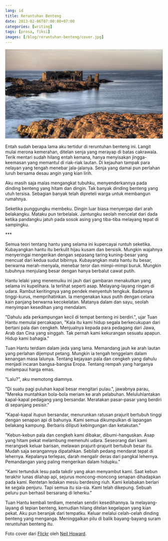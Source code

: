 ```yaml
---
lang: id
title: Reruntuhan Benteng
date: 2013-02-06T07:00:00+07:00
categories: [writing]
tags: [prosa, fiksi]
images: [/blog/reruntuhan-benteng/cover.jpg]
---
```

![Reruntuhan Benteng](cover.jpg)

Entah sudah berapa lama aku tertidur di reruntuhan benteng ini. Langit mulai merona kemerahan, ditelan senja yang merayap di batas cakrawala. Terik mentari sudah hilang entah kemana, hanya menyisakan jingga-keemasan yang memantul di riak-riak lautan. Di kejauhan tampak para nelayan yang tengah menebar jala-jalanya. Senja yang damai pun perlahan luruh bersama desau angin yang kian lirih.

Aku masih saja malas mengangkat tubuhku, menyenderkannya pada dinding benteng yang hitam dan dingin. Tak banyak dinding benteng yang utuh tersisa. Sebagian banyak telah dipreteli warga untuk membangun rumahnya.

Seketika punggungku membeku. Dingin luar biasa menyergap dari arah belakangku. Mataku pun terbelalak. Jantungku seolah mencelat dari dada ketika pandangku jatuh pada sosok asing yang tiba-tiba melayang tepat di sampingku.

\*\*\*

Semua teori tentang hantu yang selama ini kupercayai runtuh seketika. Kubayangkan hantu itu berkulit hijau kusam dan bersisik. Mungkin wajahnya menyeringai mengerikan dengan sepasang taring kuning-besar yang mencuat dari kedua sudut bibirnya. Kubayangkan mata hantu itu besar, berwarna merah-menyala, menebar teror dan mimpi-mimpi buruk. Mungkin tubuhnya menjulang besar dengan hanya berbalut cawat putih.

Hantu lelaki yang menemuiku ini jauh dari gambaran menakutkan yang selama ini kupelihara. Ia terlihat seperti asap. Melayang-layang ringan di udara. Rambut keritingnya yang pendek menyentuh tengkuk. Badannya tinggi-kurus, memprihatinkan. Ia mengenakan kaus putih dengan celana kain panjang berwarna kecokelatan. Matanya dalam dan sayu, seolah menyimpan kesedihan yang mendalam.

"Dahulu ada perkampungan kecil di tempat benteng ini berdiri.", ujar Tuan Hantu memulai percakapan, "Kala itu kami hidup segala berkecukupan dari bertani pala dan cengkeh. Menjualnya kepada para pedagang dari Jawa, Arab dan Cina yang singgah. Tak pernah kami kekurangan sesuatu apapun. Hidup kami bahagia."

Tuan Hantu terdiam dalam jeda yang lama. Memandang jauh ke arah lautan yang perlahan dijemput petang. Mungkin ia tengah tenggelam dalam kenangan masa lalunya. Tentang kejayaan pala dan cengkeh yang dahulu menjadi incaran bangsa-bangsa Eropa. Tentang rempah yang harganya melampaui harga emas.

"Lalu?", aku memotong diamnya.

"Di suatu pagi puluhan kapal besar mengitari pulau.", jawabnya parau, "Mereka muntahkan bola-bola meriam ke arah pelabuhan. Meluluhlantakan kapal-kapal pedagang yang bersandar. Meratakan pasar-pasar yang berdiri di sepanjang pesisir."

"Kapal-kapal itupun bersandar, menurunkan ratusan prajurit bertubuh tinggi dengan senapan api di bahunya. Kami semua dikumpulkan di lapangan belakang kampung. Berbaris diliputi kebingungan dan ketakutan."

"Kebun-kebun pala dan cengkeh kami dibakar, dibumi-hanguskan. Asap yang hitam pekat melambung memenuhi udara. Seseorang dari kami merangsek keluar barisan, melawan prajurit-prajurit bertubuh besar itu. Mudah saja serangannya dipatahkan. Sebilah pedang mendarat tepat di lehernya. Kepalanya terlepas, darah mengalir deras dari pangkal lehernya. Pemandangan yang paling mengerikan dalam hidupku."

"Kami tertunduk lesu pada takdir yang akan menyambut kami. Saat kebun terakhir lunas dilahap api, sejurus moncong-moncong senapan dihadapkan pada kami. Rentetan ledakan mesiu berdesing riuh. Kami kelabakan berlari ke segala penjuru. Tapi semua itu sia-sia. Kami telah dikepung. Sebuah peluru pun berhasil bersarang di leherku."

Tuan Hantu kembali terdiam, menelan sendiri kesedihannya. Ia melayang-layang di tepian benteng, kemudian hilang ditelan kegelapan yang kian pekat. Aku pun beranjak dari tempatku. Keluar melalui celah-celah dinding benteng yang menganga. Meninggalkan pilu di balik bayang-bayang suram reruntuhan benteng itu.

Foto cover dari [Flickr](https://www.flickr.com/photos/neilsingapore/14728323245/) oleh [Neil Howard](https://www.flickr.com/photos/neilsingapore/).
